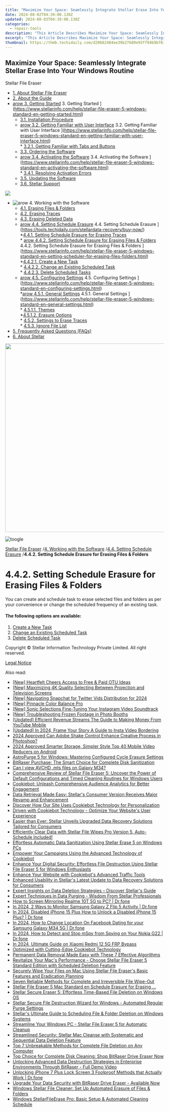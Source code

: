 ```yaml
---
title: "Maximize Your Space: Seamlessly Integrate Stellar Erase Into Your Windows Routine"
date: 2024-08-02T04:39:00.130Z
updated: 2024-08-03T04:39:00.130Z
categories:
  - repair-tools
description: "This Article Describes Maximize Your Space: Seamlessly Integrate Stellar Erase Into Your Windows Routine"
excerpt: "This Article Describes Maximize Your Space: Seamlessly Integrate Stellar Erase Into Your Windows Routine"
thumbnail: https://thmb.techidaily.com/d20682484ee39b27689e93ff94b9b7638592055fcb925a693073d87e930189fb.jpg
---
```


## Maximize Your Space: Seamlessly Integrate Stellar Erase Into Your Windows Routine

Stellar File Eraser

* [1. About Stellar File Eraser](https://tools.techidaily.com/stellardata-recovery/buy-now/)
* [2. About the Guide](https://tools.techidaily.com/stellardata-recovery/buy-now/)
* [arow 3. Getting Started](https://www.stellarinfo.com/help/public/frontEnd/onlinehelp/images/arow.png) 3\. Getting Started ](https://www.stellarinfo.com/help/stellar-file-eraser-5-windows-standard-en-getting-started.html)  
  * [3.1. Installation Procedure](https://tools.techidaily.com/stellardata-recovery/buy-now/)  
  * [arow 3.2. Getting Familiar with User Interface](https://www.stellarinfo.com/help/public/frontEnd/onlinehelp/images/arow.png) 3.2\. Getting Familiar with User Interface ](https://www.stellarinfo.com/help/stellar-file-eraser-5-windows-standard-en-getting-familiar-with-user-interface.html)  
         * [3.2.1. Getting Familiar with Tabs and Buttons](https://tools.techidaily.com/stellardata-recovery/buy-now/)  
  * [3.3. Ordering the Software](https://tools.techidaily.com/stellardata-recovery/buy-now/)  
  * [arow 3.4. Activating the Software](https://www.stellarinfo.com/help/public/frontEnd/onlinehelp/images/arow.png) 3.4\. Activating the Software ](https://www.stellarinfo.com/help/stellar-file-eraser-5-windows-standard-en-activating-the-software.html)  
         * [3.4.1. Resolving Activation Errors](https://tools.techidaily.com/stellardata-recovery/buy-now/)  
  * [3.5. Updating the Software](https://tools.techidaily.com/stellardata-recovery/buy-now/)  
  * [3.6. Stellar Support](https://tools.techidaily.com/stellardata-recovery/buy-now/)
<!-- affiliate ads begin -->
<a href="https://store.iobit.com/order/checkout.php?PRODS=1468905&QTY=1&AFFILIATE=108875&CART=1"><img src="https://secure.avangate.com/images/merchant/184260348236f9554fe9375772ff966e/ascscan_728x90.png" border="0"></a>
<!-- affiliate ads end -->
* ![arow](https://www.stellarinfo.com/help/public/frontEnd/onlinehelp/images/arow.png) 4\. Working with the Software  
  * [4.1. Erasing Files & Folders](https://tools.techidaily.com/stellardata-recovery/buy-now/)  
  * [4.2. Erasing Traces](https://tools.techidaily.com/stellardata-recovery/buy-now/)  
  * [4.3. Erasing Deleted Data](https://tools.techidaily.com/stellardata-recovery/buy-now/)  
  * [arow 4.4. Setting Schedule Erasure](https://www.stellarinfo.com/help/public/frontEnd/onlinehelp/images/arow.png) 4.4\. Setting Schedule Erasure ](https://tools.techidaily.com/stellardata-recovery/buy-now/)  
         *[4.4.1. Setting Schedule Erasure for Erasing Traces](https://tools.techidaily.com/stellardata-recovery/buy-now/)  
         * [arow 4.4.2. Setting Schedule Erasure for Erasing Files & Folders](https://www.stellarinfo.com/help/public/frontEnd/onlinehelp/images/arow.png) 4.4.2\. Setting Schedule Erasure for Erasing Files & Folders ](https://www.stellarinfo.com/help/stellar-file-eraser-5-windows-standard-en-setting-scheduler-for-erasing-files-folders.html)  
                  *[4.4.2.1. Create a New Task](https://tools.techidaily.com/stellardata-recovery/buy-now/)  
                  * [4.4.2.2. Change an Existing Scheduled Task](https://tools.techidaily.com/stellardata-recovery/buy-now/)  
                  * [4.4.2.3. Delete Scheduled Tasks](https://tools.techidaily.com/stellardata-recovery/buy-now/)  
  * [arow 4.5. Configuring Settings](https://www.stellarinfo.com/help/public/frontEnd/onlinehelp/images/arow.png) 4.5\. Configuring Settings ](https://www.stellarinfo.com/help/stellar-file-eraser-5-windows-standard-en-configuring-settings.html)  
         *[arow 4.5.1. General Settings](https://www.stellarinfo.com/help/public/frontEnd/onlinehelp/images/arow.png) 4.5.1\. General Settings ](https://www.stellarinfo.com/help/stellar-file-eraser-5-windows-standard-en-general-settings.html)  
                  * [4.5.1.1. Themes](https://tools.techidaily.com/stellardata-recovery/buy-now/)  
                  *[4.5.1.2. Erasure Options](https://tools.techidaily.com/stellardata-recovery/buy-now/)  
         * [4.5.2. Settings to Erase Traces](https://tools.techidaily.com/stellardata-recovery/buy-now/)  
         * [4.5.3. Ignore File List](https://tools.techidaily.com/stellardata-recovery/buy-now/)
* [5. Frequently Asked Questions (FAQs)](https://www.stellarinfo.com/help/stellar-file-eraser-5-windows-standard-en-frequently-asked-questions-faqs.html)
* [6. About Stellar](https://tools.techidaily.com/stellardata-recovery/buy-now/)

<!-- affiliate ads begin -->
<a href="https://turtlebeachus.sjv.io/c/5597632/1988416/23719" target="_top" id="1988416"><img src="//a.impactradius-go.com/display-ad/23719-1988416" border="0" alt="" width="600" height="600"/></a><img height="0" width="0" src="https://imp.pxf.io/i/5597632/1988416/23719" style="position:absolute;visibility:hidden;" border="0" />
<!-- affiliate ads end -->
![toogle](https://www.stellarinfo.com/help/public/frontEnd/onlinehelp/images/toogle.png)

[Stellar File Eraser](https://tools.techidaily.com/stellardata-recovery/buy-now/) /[4. Working with the Software](https://tools.techidaily.com/stellardata-recovery/buy-now/) /[4.4. Setting Schedule Erasure](https://tools.techidaily.com/stellardata-recovery/buy-now/) /**4.4.2\. Setting Schedule Erasure for Erasing Files & Folders**

# **4.4.2\. Setting Schedule Erasure for Erasing Files & Folders**

 You can create and schedule task to erase selected files and folders as per your convenience or change the scheduled frequency of an existing task.

#### **The following options are available:**

1. [Create a New Task](https://westkiss.pxf.io/daqnaq)
2. [Change an Existing Scheduled Task](https://bluettide.pxf.io/ekmjb2)
3. [Delete Scheduled Task](https://turbotech.pxf.io/pyx4je)

 Copyright © Stellar Information Technology Private Limited. All right reserved.

[Legal Notice](https://tools.techidaily.com/stellardata-recovery/buy-now/)

<ins class="adsbygoogle"
     style="display:block"
     data-ad-format="autorelaxed"
     data-ad-client="ca-pub-7571918770474297"
     data-ad-slot="1223367746"></ins>



<ins class="adsbygoogle"
     style="display:block"
     data-ad-client="ca-pub-7571918770474297"
     data-ad-slot="8358498916"
     data-ad-format="auto"
     data-full-width-responsive="true"></ins>



<span class="atpl-alsoreadstyle">Also read:</span>
<div><ul>
<li><a href="https://article-knowledge.techidaily.com/new-heartfelt-cheers-access-to-free-and-paid-otu-ideas/"><u>[New] Heartfelt Cheers  Access to Free & Paid OTU Ideas</u></a></li>
<li><a href="https://extra-skills.techidaily.com/new-maximizing-4k-quality-selecting-between-projection-and-television-screens/"><u>[New] Maximizing 4K Quality  Selecting Between Projection and Television Screens</u></a></li>
<li><a href="https://twitter-videos.techidaily.com/new-navigating-snapchat-for-twitter-vids-distribution-for-2024/"><u>[New] Navigating Snapchat for Twitter Vids Distribution for 2024</u></a></li>
<li><a href="https://extra-support.techidaily.com/new-pinnacle-color-balance-pro/"><u>[New] Pinnacle Color Balance Pro</u></a></li>
<li><a href="https://instagram-clips.techidaily.com/new-sonic-selections-fine-tuning-your-instagram-video-soundtrack/"><u>[New] Sonic Selections  Fine-Tuning Your Instagram Video Soundtrack</u></a></li>
<li><a href="https://vp-tips.techidaily.com/new-troubleshooting-frozen-footage-in-photo-booths/"><u>[New] Troubleshooting Frozen Footage in Photo Booths</u></a></li>
<li><a href="https://youtube-clips.techidaily.com/updated-efficient-revenue-streams-the-guide-to-making-money-from-youtube-mobile/"><u>[Updated] Efficient Revenue Streams  The Guide to Making Money From YouTube Mobile</u></a></li>
<li><a href="https://instagram-video-files.techidaily.com/updated-in-2024-frame-your-story-a-guide-to-insta-video-bordering/"><u>[Updated] In 2024, Frame Your Story  A Guide to Insta Video Bordering</u></a></li>
<li><a href="https://extra-hints.techidaily.com/2024-approved-can-adobe-shake-control-enhance-creative-process-in-photoshop/"><u>2024 Approved  Can Adobe Shake Control Enhance Creative Process in Photoshop?</u></a></li>
<li><a href="https://fox-glue.techidaily.com/2024-approved-smarter-storage-simpler-style-top-40-mobile-video-reducers-on-android/"><u>2024 Approved  Smarter Storage, Simpler Style  Top 40 Mobile Video Reducers on Android</u></a></li>
<li><a href="https://data-safeguard.techidaily.com/astropurge-5-for-windows-mastering-configured-cycle-erasure-settings/"><u>AstroPurge 5 for Windows: Mastering Configured Cycle Erasure Settings</u></a></li>
<li><a href="https://data-safeguard.techidaily.com/bitraser-purchase-the-smart-choice-for-complete-disk-sanitization/"><u>BitRaser Purchase: The Smart Choice for Complete Disk Sanitization</u></a></li>
<li><a href="https://phone-solutions.techidaily.com/can-i-view-avchd-mts-files-on-galaxy-m34-by-aiseesoft-video-converter-play-mts-on-android/"><u>Can I view AVCHD .mts files on Galaxy M34?</u></a></li>
<li><a href="https://data-safeguard.techidaily.com/comprehensive-review-of-stellar-file-eraser-5-uncover-the-power-of-default-configurations-and-timed-cleaning-routines-for-windows-users/"><u>Comprehensive Review of Stellar File Eraser 5: Uncover the Power of Default Configurations and Timed Cleaning Routines for Windows Users</u></a></li>
<li><a href="https://data-safeguard.techidaily.com/cookiebot-unleash-comprehensive-audience-analytics-for-better-engagement/"><u>Cookiebot: Unleash Comprehensive Audience Analytics for Better Engagement</u></a></li>
<li><a href="https://data-safeguard.techidaily.com/data-retrieval-made-easy-stellars-consumer-version-receives-major-revamp-and-enhancement/"><u>Data Retrieval Made Easy: Stellar's Consumer Version Receives Major Revamp and Enhancement</u></a></li>
<li><a href="https://data-safeguard.techidaily.com/discover-how-our-site-uses-cookiebot-technology-for-personalization/"><u>Discover How Our Site Uses Cookiebot Technology for Personalization</u></a></li>
<li><a href="https://data-safeguard.techidaily.com/driven-with-cookiebot-technology-optimize-your-websites-user-experience/"><u>Driven with Cookiebot Technology - Optimize Your Website's User Experience</u></a></li>
<li><a href="https://data-safeguard.techidaily.com/easier-than-ever-stellar-unveils-upgraded-data-recovery-solutions-tailored-for-consumers/"><u>Easier than Ever: Stellar Unveils Upgraded Data Recovery Solutions Tailored for Consumers</u></a></li>
<li><a href="https://data-safeguard.techidaily.com/1721202582622-efficiently-clear-data-with-stellar-file-wipes-pro-version-5-auto-schedule-included/"><u>Efficiently Clear Data with Stellar File Wipes Pro Version 5, Auto-Schedule Included!</u></a></li>
<li><a href="https://data-safeguard.techidaily.com/effortless-automatic-data-sanitization-using-stellar-erase-5-on-windows-pcs/"><u>Effortless Automatic Data Sanitization Using Stellar Erase 5 on Windows PCs</u></a></li>
<li><a href="https://data-safeguard.techidaily.com/empower-your-campaigns-using-the-advanced-technology-of-cookiebot/"><u>Empower Your Campaigns Using the Advanced Technology of Cookiebot</u></a></li>
<li><a href="https://data-safeguard.techidaily.com/enhance-your-digital-security-effortless-file-destruction-using-stellar-file-eraser-5-for-windows-enthusiasts/"><u>Enhance Your Digital Security: Effortless File Destruction Using Stellar File Eraser 5 for Windows Enthusiasts</u></a></li>
<li><a href="https://data-safeguard.techidaily.com/enhance-your-website-with-cookiebots-advanced-traffic-tools/"><u>Enhance Your Website with Cookiebot's Advanced Traffic Tools</u></a></li>
<li><a href="https://data-safeguard.techidaily.com/enhanced-usability-in-stellars-latest-update-to-data-recovery-solutions-for-consumers/"><u>Enhanced Usability in Stellar's Latest Update to Data Recovery Solutions for Consumers</u></a></li>
<li><a href="https://data-safeguard.techidaily.com/expert-insights-on-data-deletion-strategies-discover-stellars-guide/"><u>Expert Insights on Data Deletion Strategies – Discover Stellar's Guide</u></a></li>
<li><a href="https://data-safeguard.techidaily.com/expert-techniques-in-data-purging-wisdom-from-stellar-professionals/"><u>Expert Techniques in Data Purging - Wisdom From Stellar Professionals</u></a></li>
<li><a href="https://screen-mirror.techidaily.com/how-to-screen-mirroring-realme-10t-5g-to-pc-drfone-by-drfone-android/"><u>How to Screen Mirroring Realme 10T 5G to PC? | Dr.fone</u></a></li>
<li><a href="https://android-location-track.techidaily.com/in-2024-2-ways-to-monitor-samsung-galaxy-z-flip-5-activity-drfone-by-drfone-virtual-android/"><u>In 2024, 2 Ways to Monitor Samsung Galaxy Z Flip 5 Activity | Dr.fone</u></a></li>
<li><a href="https://iphone-unlock.techidaily.com/in-2024-disabled-iphone-15-plus-how-to-unlock-a-disabled-iphone-15-plus-drfone-by-drfone-ios/"><u>In 2024, Disabled iPhone 15 Plus How to Unlock a Disabled iPhone 15 Plus? | Dr.fone</u></a></li>
<li><a href="https://location-social.techidaily.com/in-2024-how-to-change-location-on-facebook-dating-for-your-samsung-galaxy-m34-5g-drfone-by-drfone-virtual-android/"><u>In 2024, How to Change Location On Facebook Dating for your Samsung Galaxy M34 5G | Dr.fone</u></a></li>
<li><a href="https://location-social.techidaily.com/in-2024-how-to-detect-and-stop-mspy-from-spying-on-your-nokia-g22-drfone-by-drfone-virtual-android/"><u>In 2024, How to Detect and Stop mSpy from Spying on Your Nokia G22 | Dr.fone</u></a></li>
<li><a href="https://bypass-frp.techidaily.com/in-2024-ultimate-guide-on-xiaomi-redmi-12-5g-frp-bypass-by-drfone-android/"><u>In 2024, Ultimate Guide on Xiaomi Redmi 12 5G FRP Bypass</u></a></li>
<li><a href="https://data-safeguard.techidaily.com/optimized-with-cutting-edge-cookiebot-technology/"><u>Optimized with Cutting-Edge Cookiebot Technology</u></a></li>
<li><a href="https://data-safeguard.techidaily.com/permanent-data-removal-made-easy-with-these-7-effective-algorithms/"><u>Permanent Data Removal Made Easy with These 7 Effective Algorithms</u></a></li>
<li><a href="https://data-safeguard.techidaily.com/revitalize-your-macs-performance-choose-stellar-file-eraser-5-standard-edition-with-scheduled-deletion-feature/"><u>Revitalize Your Mac's Performance - Choose Stellar File Eraser 5 Standard Edition with Scheduled Deletion Feature</u></a></li>
<li><a href="https://data-safeguard.techidaily.com/securely-wipe-your-files-on-mac-using-stellar-file-erasers-basic-features-and-eradication-planning/"><u>Securely Wipe Your Files on Mac Using Stellar File Eraser's Basic Features and Eradication Planning</u></a></li>
<li><a href="https://data-safeguard.techidaily.com/seven-reliable-methods-for-complete-and-irreversible-file-wipe-out/"><u>Seven Reliable Methods for Complete and Irreversible File Wipe-Out</u></a></li>
<li><a href="https://data-safeguard.techidaily.com/1721202685099-stellar-file-eraser-5-mac-standard-en-schedule-erasure-for-erasing/"><u>Stellar File Eraser 5 Mac Standard en Schedule Erasure for Erasing ...</u></a></li>
<li><a href="https://data-safeguard.techidaily.com/stellar-secure-eraser-5-effortless-time-based-file-deletion-on-windows-os/"><u>Stellar Secure Eraser 5: Effortless Time-Based File Deletion on Windows OS</u></a></li>
<li><a href="https://data-safeguard.techidaily.com/1721202719515-stellar-secure-file-destruction-wizard-for-windows-automated-regular-purge-settings/"><u>Stellar Secure File Destruction Wizard for Windows - Automated Regular Purge Settings</u></a></li>
<li><a href="https://data-safeguard.techidaily.com/stellars-ultimate-guide-to-scheduling-file-and-folder-deletion-on-windows-systems/"><u>Stellar's Ultimate Guide to Scheduling File & Folder Deletion on Windows Systems</u></a></li>
<li><a href="https://data-safeguard.techidaily.com/streamline-your-windows-pc-stellar-file-eraser-5-for-automatic-cleanup/"><u>Streamline Your Windows PC - Stellar File Eraser 5 for Automatic Cleanup</u></a></li>
<li><a href="https://data-safeguard.techidaily.com/streamlined-security-stellar-mac-cleanse-with-systematic-and-sequential-data-deletion-feature/"><u>Streamlined Security: Stellar Mac Cleanse with Systematic and Sequential Data Deletion Feature</u></a></li>
<li><a href="https://data-safeguard.techidaily.com/top-7-unbreakable-methods-for-complete-file-deletion-on-any-computer/"><u>Top 7 Unbreakable Methods for Complete File Deletion on Any Computer</u></a></li>
<li><a href="https://data-safeguard.techidaily.com/top-choice-for-complete-disk-cleaning-shop-bitraser-drive-eraser-now/"><u>Top Choice for Complete Disk Cleaning: Shop BitRaser Drive Eraser Now</u></a></li>
<li><a href="https://data-safeguard.techidaily.com/unlocking-advanced-data-destruction-strategies-in-enterprise-environments-through-bitraser-full-demo-video/"><u>Unlocking Advanced Data Destruction Strategies in Enterprise Environments Through BitRaser - Full Demo Video</u></a></li>
<li><a href="https://iphone-unlock.techidaily.com/unlocking-iphone-7-plus-lock-screen-3-foolproof-methods-that-actually-work-drfone-by-drfone-ios/"><u>Unlocking iPhone 7 Plus Lock Screen 3 Foolproof Methods that Actually Work | Dr.fone</u></a></li>
<li><a href="https://data-safeguard.techidaily.com/1721202606652-upgrade-your-data-security-with-bitraser-drive-eraser-available-now/"><u>Upgrade Your Data Security with BitRaser Drive Eraser - Available Now</u></a></li>
<li><a href="https://data-safeguard.techidaily.com/windows-stellar-file-cleaner-set-up-automated-erasure-of-files-and-folders/"><u>Windows Stellar File Cleaner: Set Up Automated Erasure of Files & Folders</u></a></li>
<li><a href="https://data-safeguard.techidaily.com/windows-stellarfileerase-pro-basic-setup-and-automated-cleaning-schedule/"><u>Windows StellarFileErase Pro: Basic Setup & Automated Cleaning Schedule</u></a></li>
</ul></div>
